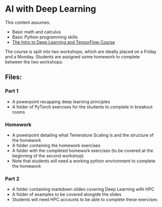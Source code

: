 # AI with Deep Learning

This content assumes:
- Basic math and calculus
- Basic Python programming skills
- [The Intro to Deep Learning and TensorFlow Course](https://github.com/MonashDataFluency/intro-to-deep-learning-and-tensorflow)

The course is split into two workshops, which are ideally placed on a Friday and a Monday. Students are assigned some homework to complete between the two workshops.

## Files:
### Part 1
- A powerpoint recapping deep learning principles
- A folder of PyTorch exercises for the students to complete in breakout rooms

### Homework
- A powerpoint detailing what Temerature Scaling is and the structure of the homework
- A folder containing the homework exercises
- A folder with the completed homework exercises (to be covered at the beginning of the second workshop)
- Note that students will need a working python environment to complete the homework

### Part 2
- A folder containing markdown slides covering Deep Learning with HPC
- A folder of examples to be covered alongide the slides
- Students will need HPC accounts to be able to complete these exercises